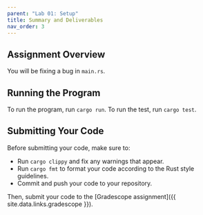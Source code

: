 ```yaml
---
parent: "Lab 01: Setup"
title: Summary and Deliverables
nav_order: 3
---
```


## Assignment Overview

You will be fixing a bug in `main.rs`.

## Running the Program

To run the program, run `cargo run`. To run the test, run `cargo test`.

## Submitting Your Code

Before submitting your code, make sure to:
 - Run `cargo clippy` and fix any warnings that appear.
 - Run `cargo fmt` to format your code according to the Rust style guidelines.
 - Commit and push your code to your repository.

Then, submit your code to the [Gradescope assignment]({{ site.data.links.gradescope }}).
